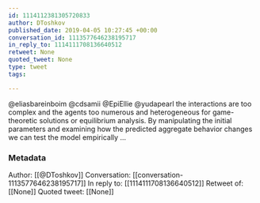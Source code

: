 ```yaml
---
id: 1114112381305720833
author: DToshkov
published_date: 2019-04-05 10:27:45 +00:00
conversation_id: 1113577646238195717
in_reply_to: 1114111708136640512
retweet: None
quoted_tweet: None
type: tweet
tags:

---
```


@eliasbareinboim @cdsamii @EpiEllie @yudapearl the interactions are too complex and the agents too numerous and heterogeneous for game-theoretic solutions or equilibrium analysis. 
By manipulating the initial parameters and examining how the predicted aggregate behavior changes we can test the model empirically ...

### Metadata

Author: [[@DToshkov]]
Conversation: [[conversation-1113577646238195717]]
In reply to: [[1114111708136640512]]
Retweet of: [[None]]
Quoted tweet: [[None]]
